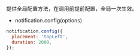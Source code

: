 提供全局配置方法，在调用前提前配置，全局一次生效。

- notification.config(options)

```jsx
notification.config({
  placement: 'topLeft',
  duration: 2000,
});
```